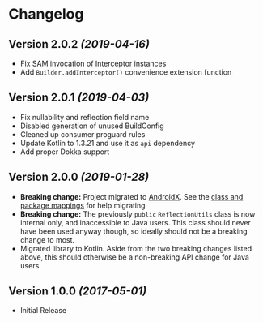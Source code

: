 # Changelog

## Version 2.0.2 *(2019-04-16)*

- Fix SAM invocation of Interceptor instances
- Add `Builder.addInterceptor()` convenience extension function

## Version 2.0.1 *(2019-04-03)*

- Fix nullability and reflection field name
- Disabled generation of unused BuildConfig
- Cleaned up consumer proguard rules
- Update Kotlin to 1.3.21 and use it as `api` dependency
- Add proper Dokka support

## Version 2.0.0 *(2019-01-28)*

- **Breaking change:** Project migrated to [AndroidX](https://developer.android.com/jetpack/androidx/). See the [class and package mappings](https://developer.android.com/jetpack/androidx/migrate) for help migrating
- **Breaking change:** The previously `public` `ReflectionUtils` class is now internal only, and inaccessible to Java users. This class should never have been used anyway though, so ideally should not be a breaking change to most.
- Migrated library to Kotlin. Aside from the two breaking changes listed above, this should otherwise be a non-breaking API change for Java users.

## Version 1.0.0 *(2017-05-01)*

- Initial Release
